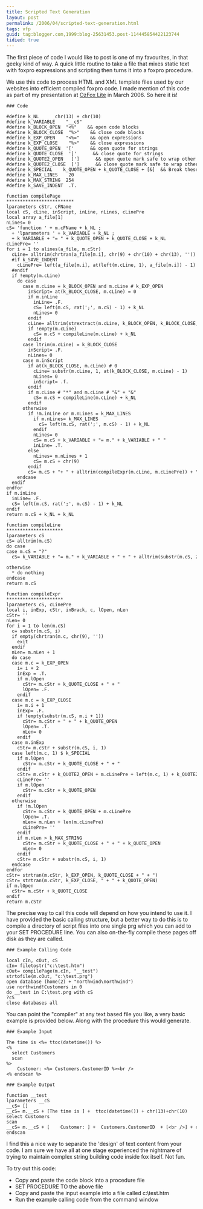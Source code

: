 ```yaml
---
title: Scripted Text Generation
layout: post
permalink: /2006/04/scripted-text-generation.html
tags: vfp
guid: tag:blogger.com,1999:blog-25631453.post-114445854422123744
tidied: true
---
```


The first piece of code I would like to post is one of my favourites, in that geeky kind of way.
A quick little routine to take a file that mixes static text with foxpro expressions and scripting then turns it into a foxpro procedure.

We use this code to process HTML and XML template files used by our websites into efficient compiled foxpro code.
I made mention of this code as part of my presentation at [OzFox Lite](http://www.ozfox.com.au/) in March 2006. So here it is!
  


```clike
### Code

#define k_NL      chr(13) + chr(10)
#define k_VARIABLE    "__cS"
#define k_BLOCK_OPEN  "<%"    && open code blocks
#define k_BLOCK_CLOSE  "%>"    && close code blocks
#define k_EXP_OPEN    "<%="    && open expressions
#define k_EXP_CLOSE    "%>"    && close expressions
#define k_QUOTE_OPEN  '['      && open quote for strings
#define k_QUOTE_CLOSE  ']'      && close quote for strings
#define k_QUOTE2_OPEN   [']      && open quote mark safe to wrap other quote marks in
#define k_QUOTE2_CLOSE  [']      && close quote mark safe to wrap other quote marks in
#define k_SPECIAL    k_QUOTE_OPEN + k_QUOTE_CLOSE + [&]  && Break these synbols out of the string and wrap in quote2
#define k_MAX_LINES    20
#define k_MAX_STRING  254
#define k_SAVE_INDENT  .T.

function compilePage
*************************
lparameters cStr, cFName 
local cS, cLine, inScript, inLine, nLines, cLinePre
local array a_file[1]
nLines= 0
cS= 'function ' + m.cFName + k_NL ;
  + 'lparameters ' + k_VARIABLE + k_NL ;
  + k_VARIABLE + "= " + k_QUOTE_OPEN + k_QUOTE_CLOSE + k_NL
cLinePre= ''
for i = 1 to alines(a_file, m.cStr)
  cLine= alltrim(chrtran(a_file[m.i], chr(9) + chr(10) + chr(13), ''))
  #if k_SAVE_INDENT
    cLinePre= left(a_file[m.i], at(left(m.cLine, 1), a_file[m.i]) - 1)
  #endif
  if !empty(m.cLine)
    do case
      case m.cLine = k_BLOCK_OPEN and m.cLine # k_EXP_OPEN
        inScript= at(k_BLOCK_CLOSE, m.cLine) = 0
        if m.inLine
          inLine= .F.
          cS= left(m.cS, rat(';', m.cS) - 1) + k_NL
          nLines= 0
        endif
        cLine= alltrim(strextract(m.cLine, k_BLOCK_OPEN, k_BLOCK_CLOSE, 1, 2))
        if !empty(m.cLine)
          cS= m.cS + compileLine(m.cLine) + k_NL
        endif
      case ltrim(m.cLine) = k_BLOCK_CLOSE
        inScript= .F.
        nLines= 0
      case m.inScript
        if at(k_BLOCK_CLOSE, m.cLine) # 0
          cLine= substr(m.cLine, 1, at(k_BLOCK_CLOSE, m.cLine) - 1)
          nLines= 0
          inScript= .f.
        endif
        if m.cLine # "*" and m.cLine # "&" + "&"
          cS= m.cS + compileLine(m.cLine) + k_NL
        endif
      otherwise
        if !m.inLine or m.nLines = k_MAX_LINES
          if m.nLines= k_MAX_LINES
            cS= left(m.cS, rat(';', m.cS) - 1) + k_NL
          endif
          nLines= 0
          cS= m.cS + k_VARIABLE + "= m." + k_VARIABLE + " "
          inLine= .T.
        else
          nLines= m.nLines + 1
          cS= m.cS + chr(9)
        endif
        cS= m.cS + "+ " + alltrim(compileExpr(m.cLine, m.cLinePre)) + " + chr(13)+chr(10)" + iif(m.inLine, ' ;', '') + k_NL
    endcase
  endif
endfor
if m.inLine
  inLine= .F.
  cS= left(m.cS, rat(';', m.cS) - 1) + k_NL
endif
return m.cS + k_NL + k_NL

function compileLine
*********************
lparameters cS
cS= alltrim(m.cS)
do case
case m.cS = "?"
  cS= k_VARIABLE + "= m." + k_VARIABLE + " + " + alltrim(substr(m.cS, 2)) + " + chr(13)+chr(10)"
  
otherwise
  * do nothing
endcase
return m.cS

function compileExpr
*********************
lparameters cS, cLinePre
local i, inExp, cStr, inBrack, c, lOpen, nLen
cStr= ''
nLen= 0
for i = 1 to len(m.cS)
  c= substr(m.cS, i)
  if empty(chrtran(m.c, chr(9), ''))
    exit
  endif
  nLen= m.nLen + 1
  do case
  case m.c = k_EXP_OPEN
    i= i + 2
    inExp = .T.
    if m.lOpen
      cStr= m.cStr + k_QUOTE_CLOSE + " + "
      lOpen= .F.
    endif
  case m.c = k_EXP_CLOSE
    i= m.i + 1
    inExp= .F.
    if !empty(substr(m.cS, m.i + 1))
      cStr= m.cStr + " + " + k_QUOTE_OPEN
      lOpen= .T.
      nLen= 0
    endif
  case m.inExp
    cStr= m.cStr + substr(m.cS, i, 1)
  case left(m.c, 1) $ k_SPECIAL
    if m.lOpen
      cStr= m.cStr + k_QUOTE_CLOSE + " + "
    endif
    cStr= m.cStr + k_QUOTE2_OPEN + m.cLinePre + left(m.c, 1) + k_QUOTE2_CLOSE + " + "
    cLinePre= ''
    if m.lOpen
      cStr= m.cStr + k_QUOTE_OPEN
    endif
  otherwise
    if !m.lOpen
      cStr= m.cStr + k_QUOTE_OPEN + m.cLinePre
      lOpen= .T.
      nLen= m.nLen + len(m.cLinePre)
      cLinePre= ''
    endif
    if m.nLen > k_MAX_STRING
      cStr= m.cStr + k_QUOTE_CLOSE + " + " + k_QUOTE_OPEN
      nLen= 0
    endif
    cStr= m.cStr + substr(m.cS, i, 1)
  endcase
endfor
cStr= strtran(m.cStr, k_EXP_OPEN, k_QUOTE_CLOSE + " + ")
cStr= strtran(m.cStr, k_EXP_CLOSE, " + " + k_QUOTE_OPEN)
if m.lOpen
  cStr= m.cStr + k_QUOTE_CLOSE
endif
return m.cStr

```

The precise way to call this code will depend on how you intend to use it.
I have provided the basic calling structure, but a better way to do this is to compile a directory of script files into one single prg which you can add to your SET PROCEDURE line.
You can also on-the-fly compile these pages off disk as they are called.
  

```clike
### Example Calling Code

local cIn, cOut, cS
cIn= filetostr("c:\test.htm")
cOut= compilePage(m.cIn, "__test")
strtofile(m.cOut, "c:\test.prg")
open database (home(2) + "northwind\northwind")
use northwind!Customers in 0
do __test in C:\test.prg with cS
?cS
close databases all
```

You can point the "compiler" at any text based file you like, a very basic example is provided below.
Along with the procedure this would generate.
  


```clike
### Example Input

The time is <%= ttoc(datetime()) %>
<%
  select Customers
  scan
%>
    Customer: <%= Customers.CustomerID %><br />
<% endscan %>

```



```clike
### Example Output

function __test
lparameters __cS
__cS= []
__cS= m.__cS + [The time is ] +  ttoc(datetime()) + chr(13)+chr(10) 
select Customers
scan
__cS= m.__cS + [    Customer: ] +  Customers.CustomerID  + [<br />] + chr(13)+chr(10) 
endscan
```


I find this a nice way to separate the 'design' of text content from your code.
I am sure we have all at one stage experienced the nightmare of trying to maintain complex string building code inside fox itself.
Not fun.

To try out this code:

* Copy and paste the code block into a procedure file
* SET PROCEDURE TO the above file
* Copy and paste the input example into a file called c:\test.htm
* Run the example calling code from the command window

  
